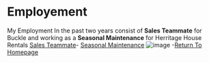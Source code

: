 # Employement
My Employment In the past two years consist of **Sales Teammate** for Buckle and working as a **Seasonal Maintenance** for Herritage House Rentals
[Sales Teammate](https://www.buckle.com/careers)-
[Seasonal Maintenance](http://heritagehouserentalsllc.com/?gclid=Cj0KCQjw29CRBhCUARIsAOboZbJMBVZwiHp188_tBwAQYIbS2lrMQF8vM94dADxachx-uGkgOQLN5EAaAt5OEALw_wcB)
![image](https://user-images.githubusercontent.com/92944843/138350822-1fd85951-4c18-4b2c-bab4-f58674187c6c.png)
-[Return To Homepage](./README.md)
